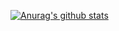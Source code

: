 [![Anurag's github stats](https://github-readme-stats.vercel.app/api?username=KimDhanHee)](https://github.com/anuraghazra/github-readme-stats)
